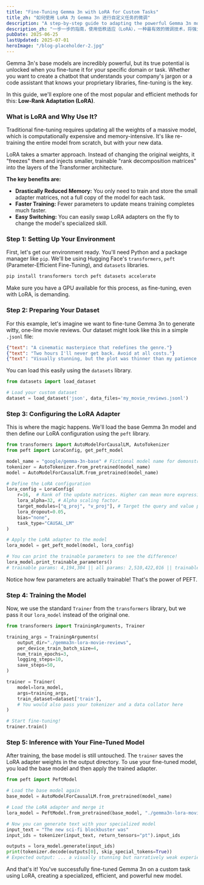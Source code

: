 ```yaml
---
title: "Fine-Tuning Gemma 3n with LoRA for Custom Tasks"
title_zh: "如何使用 LoRA 为 Gemma 3n 进行自定义任务的微调"
description: "A step-by-step guide to adapting the powerful Gemma 3n model for your specific needs using Low-Rank Adaptation (LoRA), one of the most efficient fine-tuning techniques."
description_zh: "一步一步的指南，使用低秩适应（LoRA），一种最有效的微调技术，将强大的 Gemma 3n 模型适应于您的特定需求。"
pubDate: 2025-06-25
lastUpdated: 2025-07-01
heroImage: "/blog-placeholder-2.jpg"
---
```


Gemma 3n's base models are incredibly powerful, but its true potential is unlocked when you fine-tune it for your specific domain or task. Whether you want to create a chatbot that understands your company's jargon or a code assistant that knows your proprietary libraries, fine-tuning is the key.

In this guide, we'll explore one of the most popular and efficient methods for this: **Low-Rank Adaptation (LoRA)**.

### What is LoRA and Why Use It?

Traditional fine-tuning requires updating all the weights of a massive model, which is computationally expensive and memory-intensive. It's like re-training the entire model from scratch, but with your new data.

LoRA takes a smarter approach. Instead of changing the original weights, it "freezes" them and injects smaller, trainable "rank decomposition matrices" into the layers of the Transformer architecture.

**The key benefits are:**
- **Drastically Reduced Memory:** You only need to train and store the small adapter matrices, not a full copy of the model for each task.
- **Faster Training:** Fewer parameters to update means training completes much faster.
- **Easy Switching:** You can easily swap LoRA adapters on the fly to change the model's specialized skill.

### Step 1: Setting Up Your Environment

First, let's get our environment ready. You'll need Python and a package manager like `pip`. We'll be using Hugging Face's `transformers`, `peft` (Parameter-Efficient Fine-Tuning), and `datasets` libraries.

```bash
pip install transformers torch peft datasets accelerate
```

Make sure you have a GPU available for this process, as fine-tuning, even with LoRA, is demanding.

### Step 2: Preparing Your Dataset

For this example, let's imagine we want to fine-tune Gemma 3n to generate witty, one-line movie reviews. Our dataset might look like this in a simple `.jsonl` file:

```json
{"text": "A cinematic masterpiece that redefines the genre."}
{"text": "Two hours I'll never get back. Avoid at all costs."}
{"text": "Visually stunning, but the plot was thinner than my patience."}
```

You can load this easily using the `datasets` library.

```python
from datasets import load_dataset

# Load your custom dataset
dataset = load_dataset('json', data_files='my_movie_reviews.jsonl')
```

### Step 3: Configuring the LoRA Adapter

This is where the magic happens. We'll load the base Gemma 3n model and then define our LoRA configuration using the `peft` library.

```python
from transformers import AutoModelForCausalLM, AutoTokenizer
from peft import LoraConfig, get_peft_model

model_name = "google/gemma-3n-base" # Fictional model name for demonstration
tokenizer = AutoTokenizer.from_pretrained(model_name)
model = AutoModelForCausalLM.from_pretrained(model_name)

# Define the LoRA configuration
lora_config = LoraConfig(
    r=16,  # Rank of the update matrices. Higher can mean more expressive, but more params.
    lora_alpha=32, # Alpha scaling factor.
    target_modules=["q_proj", "v_proj"], # Target the query and value projections in attention layers.
    lora_dropout=0.05,
    bias="none",
    task_type="CAUSAL_LM"
)

# Apply the LoRA adapter to the model
lora_model = get_peft_model(model, lora_config)

# You can print the trainable parameters to see the difference!
lora_model.print_trainable_parameters()
# trainable params: 4,194,304 || all params: 2,510,422,016 || trainable%: 0.16707
```

Notice how few parameters are actually trainable! That's the power of PEFT.

### Step 4: Training the Model

Now, we use the standard `Trainer` from the `transformers` library, but we pass it our `lora_model` instead of the original one.

```python
from transformers import TrainingArguments, Trainer

training_args = TrainingArguments(
    output_dir="./gemma3n-lora-movie-reviews",
    per_device_train_batch_size=4,
    num_train_epochs=3,
    logging_steps=10,
    save_steps=50,
)

trainer = Trainer(
    model=lora_model,
    args=training_args,
    train_dataset=dataset['train'],
    # You would also pass your tokenizer and a data collator here
)

# Start fine-tuning!
trainer.train()
```

### Step 5: Inference with Your Fine-Tuned Model

After training, the base model is still untouched. The `trainer` saves the LoRA adapter weights in the output directory. To use your fine-tuned model, you load the base model and then apply the trained adapter.

```python
from peft import PeftModel

# Load the base model again
base_model = AutoModelForCausalLM.from_pretrained(model_name)

# Load the LoRA adapter and merge it
lora_model = PeftModel.from_pretrained(base_model, "./gemma3n-lora-movie-reviews")

# Now you can generate text with your specialized model
input_text = "The new sci-fi blockbuster was"
input_ids = tokenizer(input_text, return_tensors="pt").input_ids

outputs = lora_model.generate(input_ids)
print(tokenizer.decode(outputs[0], skip_special_tokens=True))
# Expected output: ... a visually stunning but narratively weak experience.
```

And that's it! You've successfully fine-tuned Gemma 3n on a custom task using LoRA, creating a specialized, efficient, and powerful new model. 